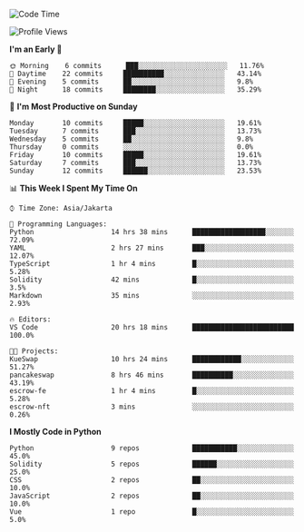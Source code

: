 <!--START_SECTION:waka-->
![Code Time](http://img.shields.io/badge/Code%20Time-1%2C173%20hrs%204%20mins-blue)

![Profile Views](http://img.shields.io/badge/Profile%20Views-7-blue)

**I'm an Early 🐤** 

```text
🌞 Morning    6 commits      ███░░░░░░░░░░░░░░░░░░░░░░   11.76% 
🌆 Daytime    22 commits     ██████████░░░░░░░░░░░░░░░   43.14% 
🌃 Evening    5 commits      ██░░░░░░░░░░░░░░░░░░░░░░░   9.8% 
🌙 Night      18 commits     ████████░░░░░░░░░░░░░░░░░   35.29%

```
📅 **I'm Most Productive on Sunday** 

```text
Monday       10 commits     █████░░░░░░░░░░░░░░░░░░░░   19.61% 
Tuesday      7 commits      ███░░░░░░░░░░░░░░░░░░░░░░   13.73% 
Wednesday    5 commits      ██░░░░░░░░░░░░░░░░░░░░░░░   9.8% 
Thursday     0 commits      ░░░░░░░░░░░░░░░░░░░░░░░░░   0.0% 
Friday       10 commits     █████░░░░░░░░░░░░░░░░░░░░   19.61% 
Saturday     7 commits      ███░░░░░░░░░░░░░░░░░░░░░░   13.73% 
Sunday       12 commits     ██████░░░░░░░░░░░░░░░░░░░   23.53%

```


📊 **This Week I Spent My Time On** 

```text
⌚︎ Time Zone: Asia/Jakarta

💬 Programming Languages: 
Python                   14 hrs 38 mins      ██████████████████░░░░░░░   72.09% 
YAML                     2 hrs 27 mins       ███░░░░░░░░░░░░░░░░░░░░░░   12.07% 
TypeScript               1 hr 4 mins         █░░░░░░░░░░░░░░░░░░░░░░░░   5.28% 
Solidity                 42 mins             █░░░░░░░░░░░░░░░░░░░░░░░░   3.5% 
Markdown                 35 mins             ░░░░░░░░░░░░░░░░░░░░░░░░░   2.93%

🔥 Editors: 
VS Code                  20 hrs 18 mins      █████████████████████████   100.0%

🐱‍💻 Projects: 
KueSwap                  10 hrs 24 mins      ████████████░░░░░░░░░░░░░   51.27% 
pancakeswap              8 hrs 46 mins       ██████████░░░░░░░░░░░░░░░   43.19% 
escrow-fe                1 hr 4 mins         █░░░░░░░░░░░░░░░░░░░░░░░░   5.28% 
escrow-nft               3 mins              ░░░░░░░░░░░░░░░░░░░░░░░░░   0.26%

```

**I Mostly Code in Python** 

```text
Python                   9 repos             ███████████░░░░░░░░░░░░░░   45.0% 
Solidity                 5 repos             ██████░░░░░░░░░░░░░░░░░░░   25.0% 
CSS                      2 repos             ██░░░░░░░░░░░░░░░░░░░░░░░   10.0% 
JavaScript               2 repos             ██░░░░░░░░░░░░░░░░░░░░░░░   10.0% 
Vue                      1 repo              █░░░░░░░░░░░░░░░░░░░░░░░░   5.0%

```



<!--END_SECTION:waka-->
